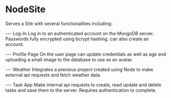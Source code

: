 # NodeSite
Serves a Site with several functionalities including:

--- Log-In
Log in to an authenticated account on the MongoDB server.  Passwords fully encrypted using bcrypt hashing.
can also create an account.

--- Profile Page
On the user page can update credentials as well as age and uploading a small image to the database to use as an avatar.

--- Weather
Integrates a previous project created using Node to make external api requests and fetch weather data.

--- Task App
Make internal api requests to create, read update and delete tasks and save them to the server.  Requires authentication to complete.
